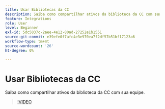 ```yaml
---
title: Usar Bibliotecas da CC
description: Saiba como compartilhar ativos da biblioteca da CC com sua equipe
feature: Integrations
role: User
level: Beginner
exl-id: 5dc5037c-2aee-4e12-80ad-27252e1b1551
source-git-commit: e39efe0f7afc4e3e970ea7f2df57b51bf17123a6
workflow-type: tm+mt
source-wordcount: '26'
ht-degree: 0%

---
```


# Usar Bibliotecas da CC

Saiba como compartilhar ativos da biblioteca da CC com sua equipe.

>[!VIDEO](https://video.tv.adobe.com/v/3420227?quality=12&learn=on&hidetitle=true)
